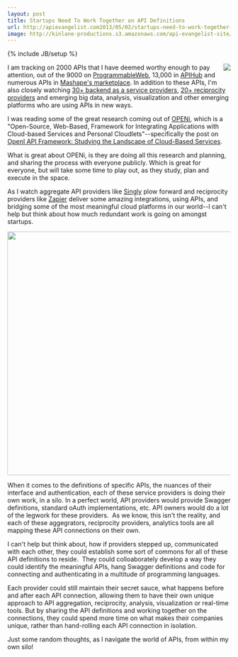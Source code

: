 ```yaml
---
layout: post
title: Startups Need To Work Together on API Definitions
url: http://apievangelist.com2013/05/02/startups-need-to-work-together-on-api-definitions/
image: http://kinlane-productions.s3.amazonaws.com/api-evangelist-site/blog/openi-logo.png
---
```

{% include JB/setup %}
<p>
     <a href="http://www.openi-ict.eu/" target="_blank"><img src="https://s3.amazonaws.com/kinlane-productions/baas/openi/openi-logo.png"  align="right" /></a>
</p>
<p>
     I am tracking on 2000 APIs that I have deemed worthy enough to pay attention, out of the 9000 on <a href="http://programmableweb.com">ProgrammableWeb</a>, 13,000 in <a href="http://apihub.com">APIHub</a> and numerous APIs in <a href="http://mashape.com">Mashape's marketplace</a>. In addition to these APIs, I'm also closely watching <a title="backend as a service providers" href="http://baas.apievangelist.com/">30+ backend as a service providers</a>, <a title="reciprocity providers" href="http://reciprocity.apievangelist.com/">20+ reciprocity providers</a> and emerging big data, analysis, visualization and other emerging platforms who are using APIs in new ways.
</p>
<p>
     I was reading some of the great research coming out of <a href="http://www.openi-ict.eu/" target="_blank">OPENi</a>, which is a "Open-Source, Web-Based, Framework for Integrating Applications with Cloud-based Services and Personal Cloudlets"--specifically the post on <a href="http://www.openi-ict.eu/openi-api-framework-part-i-studying-the-landscape-of-cloud-based-services/">OpenI API Framework: Studying the Landscape of Cloud-Based Services</a>.
</p>
<p>
     What is great about OPENi, is they are doing all this research and planning, and sharing the process with everyone publicly. Which is great for everyone, but will take some time to play out, as they study, plan and execute in the space.
</p>
<p>
     As I watch aggregate API providers like <a href="http://singly.com">Singly</a> plow forward and reciprocity providers like <a href="http://zapier.com">Zapier</a> deliver some amazing integrations, using APIs, and bridging some of the most meaningful cloud platforms in our world--I can't help but think about how much redundant work is going on amongst startups.
</p>
<p>
     <a href="http://www.openi-ict.eu/openi-api-framework-part-i-studying-the-landscape-of-cloud-based-services/"><img src="https://s3.amazonaws.com/kinlane-productions/baas/openi/OPENi-Blog-API1.png"  width="550" /></a>
</p>
<p>
     When it comes to the definitions of specific APIs, the nuances of their interface and authentication, each of these service providers is doing their own work, in a silo. In a perfect world, API providers would provide Swagger definitions, standard oAuth implementations, etc. API owners would do a lot of the legwork for these providers.  As we know, this isn't the reality, and each of these aggegrators, reciprocity providers, analytics tools are all mapping these API connections on their own.
</p>
<p>
     I can't help but think about, how if providers stepped up, communicated with each other, they could establish some sort of commons for all of these API definitions to reside.  They could colloaborately develop a way they could identify the meaningful APIs, hang Swagger definitions and code for connecting and authenticating in a multitude of programming languages.
</p>
<p>
     Each provider could still maintain their secret sauce, what happens before and after each API connection, allowing them to have their own unique approach to API aggregation, reciprocity, analysis, visualization or real-time tools. But by sharing the API definitions and working together on the connections, they could spend more time on what makes their companies unique, rather than hand-rolling each API connection in isolation.
</p>
<p>
     Just some random thoughts, as I navigate the world of APIs, from within my own silo!
</p>
